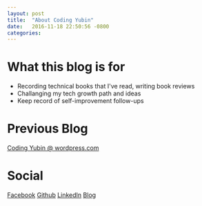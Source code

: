 ```yaml
---
layout: post
title:  "About Coding Yubin"
date:   2016-11-18 22:50:56 -0800
categories: 
---
```


What this blog is for
===
- Recording technical books that I've read, writing book reviews
- Challanging my tech growth path and ideas
- Keep record of self-improvement follow-ups

Previous Blog
===
[Coding Yubin @ wordpress.com](http://yubinbai.wordpress.com)

Social
===
[Facebook](https://www.facebook.com/yubinbai)
[Github](https://github.com/yubinbai)
[LinkedIn](https://www.linkedin.com/in/yubinbai)
[Blog](yubinbai.com)
